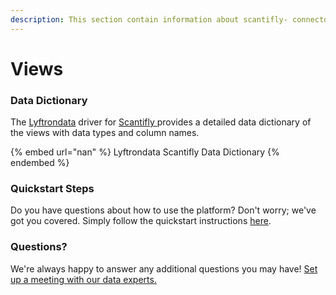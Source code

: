 ```yaml
---
description: This section contain information about scantifly- connector views information
---
```


# Views

### Data Dictionary

The [Lyftrondata](https://www.lyftrondata.com/) driver for [Scantifly ](nan/)[ ](https://www.lyftrondata.com/integration/scantifly-/)provides a detailed data dictionary of the views with data types and column names.

{% embed url="nan" %}
Lyftrondata Scantifly  Data Dictionary
{% endembed %}

### Quickstart Steps

Do you have questions about how to use the platform? Don't worry; we've got you covered. Simply follow the quickstart instructions [here](../README.md).

### Questions? <a href="#questions" id="questions"></a>

We're always happy to answer any additional questions you may have! [Set up a meeting with our data experts.](https://www.lyftrondata.com/book-a-meeting/)


